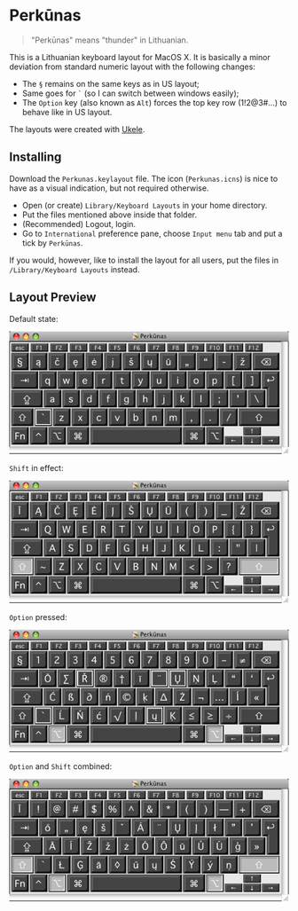Perkūnas
========

> "Perkūnas" means "thunder" in Lithuanian.

This is a Lithuanian keyboard layout for MacOS X. It is basically
a minor deviation from standard numeric layout with the following
changes:

* The `§` remains on the same keys as in US layout;
* Same goes for `` ` `` (so I can switch between windows easily);
* The `Option` key (also known as `Alt`) forces the top key row (1!2@3#...) to behave like in US layout.

The layouts were created with [Ukele](http://scripts.sil.org/cms/scripts/page.php?site_id=nrsi&item_id=ukelele).

Installing
----------

Download the `Perkunas.keylayout` file. The icon (`Perkunas.icns`) is
nice to have as a visual indication, but not required otherwise.

* Open (or create) `Library/Keyboard Layouts` in your home directory.
* Put the files mentioned above inside that folder.
* (Recommended) Logout, login.
* Go to `International` preference pane, choose `Input menu` tab and put a tick by `Perkūnas`.

If you would, however, like to install the layout for all users, put the files in  `/Library/Keyboard Layouts` instead.

Layout Preview
--------------

Default state:

![Default state](images/default.png)

`Shift` in effect:

![Default state](images/shift.png)

`Option` pressed:

![Default state](images/option.png)

`Option` and `Shift` combined:

![Default state](images/option-shift.png)
